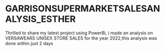 # GARRISONSUPERMARKETSALESANALYSIS_ESTHER
Thrilled to share my latest project using PowerBi, i made an analysis on VERSAWEARS UNISEX STORE SALES for the year 2022,this analysis was done within just 2 days
